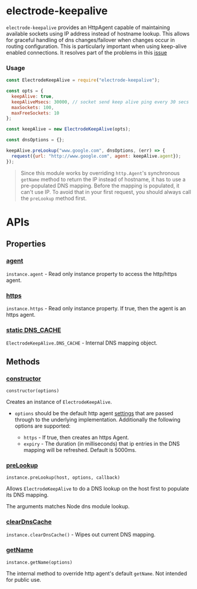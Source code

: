 # electrode-keepalive

`electrode-keepalive` provides an HttpAgent capable of maintaining available sockets using IP address instead of hostname lookup. This allows for graceful handling of dns changes/failover when changes occur in routing configuration. This is particularly important when using keep-alive enabled connections.  It resolves part of the problems in this [issue](https://github.com/nodejs/node/issues/6713)

### Usage

```js
const ElectrodeKeepAlive = require("electrode-keepalive");

const opts = {
  keepAlive: true,
  keepAliveMsecs: 30000, // socket send keep alive ping every 30 secs
  maxSockets: 100,
  maxFreeSockets: 10
};

const keepAlive = new ElectrodeKeepAlive(opts);

const dnsOptions = {};

keepAlive.preLookup("www.google.com", dnsOptions, (err) => {
  request({url: "http://www.google.com", agent: keepAlive.agent});
});

```

> Since this module works by overriding `http.Agent`'s synchronous `getName` method to return the IP instead of hostname, it has to use a pre-populated DNS mapping.  Before the mapping is populated, it can't use IP.  To avoid that in your first request, you should always call the `preLookup` method first.

# APIs

## Properties

### [agent](#agent)

`instance.agent` - Read only instance property to access the http/https agent.

### [https](#https)

`instance.https` - Read only instance property.  If true, then the agent is an https agent.

### [static DNS_CACHE](#static-dns_cache)

`ElectrodeKeepAlive.DNS_CACHE` - Internal DNS mapping object.

## Methods

### [constructor](#constructor)

`constructor(options)`

Creates an instance of `ElectrodeKeepAlive`.

  - `options` should be the default http agent [settings] that are passed through to the underlying implementation. Additionally the following options are supported:

    - `https` - If true, then creates an https Agent.
    - `expiry` - The duration (in milliseconds) that ip entries in the DNS mapping will be refreshed. Default is 5000ms.

### [preLookup](#prelookup)

`instance.preLookup(host, options, callback)`

Allows `ElectrodeKeepAlive` to do a DNS lookup on the host first to populate its DNS mapping.  

The arguments matches Node dns module lookup.

### [clearDnsCache](#cleardnscache)

`instance.clearDnsCache()` - Wipes out current DNS mapping.

### [getName](#getname)

`instance.getName(options)`

The internal method to override http agent's default `getName`.  Not intended for public use.


[settings]: https://nodejs.org/api/http.html#http_new_agent_options
